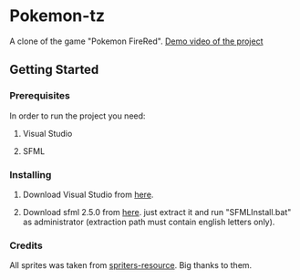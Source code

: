 # Pokemon-tz
A clone of the game "Pokemon FireRed".
[Demo video of the project](https://www.youtube.com/watch?v=cGXKJPsISFI) 
## Getting Started

### Prerequisites

In order to run the project you need:
1. Visual Studio

2. SFML

### Installing

1. Download Visual Studio from [here](https://visualstudio.microsoft.com/downloads/).

2. Download sfml 2.5.0 from [here](https://drive.google.com/open?id=1_D0G_IYPpvv2JnhslLdmXZRFd6zsjqQx).
just extract it and run "SFMLInstall.bat" as administrator (extraction path must contain english letters only).

### Credits

All sprites was taken from [spriters-resource](https://www.spriters-resource.com/game_boy_advance/pokemonfireredleafgreen/). Big thanks to them.
